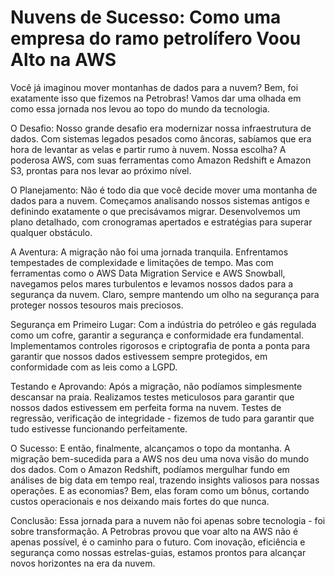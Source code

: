 # Nuvens de Sucesso: Como uma empresa do ramo petrolífero Voou Alto na AWS

Você já imaginou mover montanhas de dados para a nuvem? Bem, foi exatamente isso que fizemos na Petrobras! Vamos dar uma olhada em como essa jornada nos levou ao topo do mundo da tecnologia.

O Desafio:
Nosso grande desafio era modernizar nossa infraestrutura de dados. Com sistemas legados pesados como âncoras, sabíamos que era hora de levantar as velas e partir rumo à nuvem. Nossa escolha? A poderosa AWS, com suas ferramentas como Amazon Redshift e Amazon S3, prontas para nos levar ao próximo nível.

O Planejamento:
Não é todo dia que você decide mover uma montanha de dados para a nuvem. Começamos analisando nossos sistemas antigos e definindo exatamente o que precisávamos migrar. Desenvolvemos um plano detalhado, com cronogramas apertados e estratégias para superar qualquer obstáculo.

A Aventura:
A migração não foi uma jornada tranquila. Enfrentamos tempestades de complexidade e limitações de tempo. Mas com ferramentas como o AWS Data Migration Service e AWS Snowball, navegamos pelos mares turbulentos e levamos nossos dados para a segurança da nuvem. Claro, sempre mantendo um olho na segurança para proteger nossos tesouros mais preciosos.

Segurança em Primeiro Lugar:
Com a indústria do petróleo e gás regulada como um cofre, garantir a segurança e conformidade era fundamental. Implementamos controles rigorosos e criptografia de ponta a ponta para garantir que nossos dados estivessem sempre protegidos, em conformidade com as leis como a LGPD.

Testando e Aprovando:
Após a migração, não podíamos simplesmente descansar na praia. Realizamos testes meticulosos para garantir que nossos dados estivessem em perfeita forma na nuvem. Testes de regressão, verificação de integridade - fizemos de tudo para garantir que tudo estivesse funcionando perfeitamente.

O Sucesso:
E então, finalmente, alcançamos o topo da montanha. A migração bem-sucedida para a AWS nos deu uma nova visão do mundo dos dados. Com o Amazon Redshift, podíamos mergulhar fundo em análises de big data em tempo real, trazendo insights valiosos para nossas operações. E as economias? Bem, elas foram como um bônus, cortando custos operacionais e nos deixando mais fortes do que nunca.

Conclusão:
Essa jornada para a nuvem não foi apenas sobre tecnologia - foi sobre transformação. A Petrobras provou que voar alto na AWS não é apenas possível, é o caminho para o futuro. Com inovação, eficiência e segurança como nossas estrelas-guias, estamos prontos para alcançar novos horizontes na era da nuvem.
